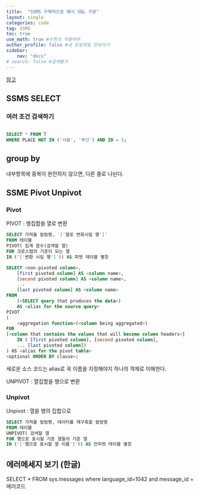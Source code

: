 ```yaml
---
title:  "SSMS 구체적으로 예시 SQL 구문"
layout: single
categories: code
tag: SSMS
toc: true
use_math: true #수학식 적용여부
author_profile: false #내 프로파일 안보이기
sidebar:
    nav: "docs" 
# search: false #검색불가
---
```

[참고](https://ggmouse.tistory.com/128)
## SSMS SELECT
### 여러 조건 검색하기
```SQL

SELECT * FROM T
WHERE PLACE NOT IN ('서울', '부산') AND ID = 5;

```
## group by
내부항목에 중복이 완전하지 않으면, 다른 줄로 나뉜다.

## SSME Pivot Unpivot
### Pivot
PIVOT
: 행집합을 열로 변환
```sql
SELECT 가져올 컬럼명, '['열로 변화시킬 행']'
FROM 테이블
PIVOT( 집계 함수(검색할 열)
FOR 크로스탭의 기준이 되는 열
IN ('['변환 시킬 행']')) AS 피벗 테이블 별칭
```
```sql
SELECT <non-pivoted column>,  
    [first pivoted column] AS <column name>,  
    [second pivoted column] AS <column name>,  
    ...  
    [last pivoted column] AS <column name>  
FROM  
    (<SELECT query that produces the data>)   
    AS <alias for the source query>  
PIVOT  
(  
    <aggregation function>(<column being aggregated>)  
FOR   
[<column that contains the values that will become column headers>]   
    IN ( [first pivoted column], [second pivoted column],  
    ... [last pivoted column])  
) AS <alias for the pivot table>  
<optional ORDER BY clause>; 
```

세로운 소스 코드는 alias로 꼭 이름을 지정해야지 하나의 객체로 이해한다.

UNPIVOT
: 열집할을 행으로 변환

### Unpivot
Unpivot
: 열을 행의 집합으로 

```sql
SELECT 가져올 컬럼명, 데이터를 재구축할 컬럼명
FROM 테이블
UNPIVOT( 검색할 열
FOR 행으로 표시될 기존 열들의 기준 열
IN ('['행으로 표시할 열 이름']')) AS 언피벗 테이블 별칭
```

## 에러메세지 보기 (한글)
SELECT * FROM sys.messages where language_id=1042 and message_id = 에러코드 
